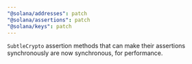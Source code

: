 ```yaml
---
"@solana/addresses": patch
"@solana/assertions": patch
"@solana/keys": patch
---
```


`SubtleCrypto` assertion methods that can make their assertions synchronously are now synchronous, for performance.
